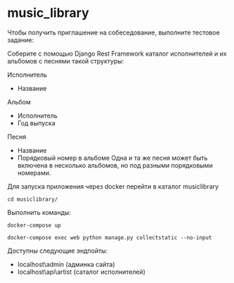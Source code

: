 # music_library

Чтобы получить приглашение на собеседование, выполните тестовое задание:

Соберите с помощью Django Rest Framework каталог исполнителей и их альбомов с песнями такой структуры:

Исполнитель
- Название

Альбом
- Исполнитель
- Год выпуска
  
Песня
- Название
- Порядковый номер в альбоме
Одна и та же песня может быть включена в несколько альбомов, но под разными порядковыми номерами.

Для запуска приложения через docker перейти в каталог musiclibrary

```cd musiclibrary/```

Выполнить команды:

```docker-compose up```

```docker-compose exec web python manage.py collectstatic --no-input```

Доступны следующие эндпойты:
- localhost\admin (админка сайта)
- localhost\api\artist (саталог исполнителей)

